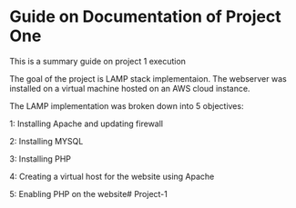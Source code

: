 # Guide on Documentation of Project One

This is a summary guide on project 1 execution

The goal of the project is  LAMP stack implementaion. 
The webserver was installed on a virtual machine hosted on an AWS cloud instance.

The LAMP implementation was broken down into 5 objectives:

1: Installing Apache and updating firewall

2: Installing MYSQL

3: Installing PHP

4: Creating a virtual host for the website using Apache

5: Enabling PHP on the website# Project-1
